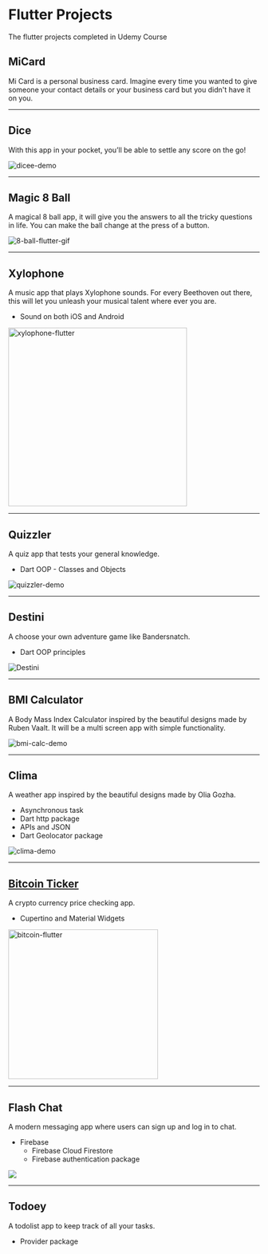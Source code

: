 # Flutter Projects
 The flutter projects completed in Udemy Course

## MiCard
Mi Card is a personal business card. Imagine every time you wanted to give someone your contact details or your business card but you didn't have it on you.

---
## Dice
With this app in your pocket, you’ll be able to settle any score on the go!

![dicee-demo](https://user-images.githubusercontent.com/44247433/164059405-fc2cf84f-fe12-4df4-90e7-8fe5e89c4c6d.gif)

---
## Magic 8 Ball
A magical 8 ball app, it will give you the answers to all the tricky questions in life. You can make the ball change at the press of a button.

![8-ball-flutter-gif](https://user-images.githubusercontent.com/44247433/164059608-3076e635-dcd2-4af0-aa34-7e78af5e8ee8.gif)

---
## Xylophone
A music app that plays Xylophone sounds. For every Beethoven out there, this will let you unleash your musical talent where ever you are.
 - Sound on both iOS and Android

<img width="358" alt="xylophone-flutter" src="https://user-images.githubusercontent.com/44247433/164059931-5fda0553-5c14-4b69-bf91-c638dff5f5d4.png">

---
## Quizzler
A quiz app that tests your general knowledge.
 - Dart OOP - Classes and Objects

![quizzler-demo](https://user-images.githubusercontent.com/44247433/164061049-cfdb58db-cca7-4a9b-8762-10c69d6579ef.gif)

---
## Destini
A choose your own adventure game like Bandersnatch.
 - Dart OOP principles

![Destini](https://user-images.githubusercontent.com/44247433/164061349-33ff35ea-59b2-469a-adb5-556d2ea8a0c8.gif)

---
## BMI Calculator
A Body Mass Index Calculator inspired by the beautiful designs made by Ruben Vaalt. It will be a multi screen app with simple functionality.

![bmi-calc-demo](https://user-images.githubusercontent.com/44247433/164062285-c862be68-8b55-492a-b211-70fe8ad63b6c.gif)

---
## Clima
A weather app inspired by the beautiful designs made by Olia Gozha.
 - Asynchronous task
 - Dart http package
 - APIs and JSON
 - Dart Geolocator package
 
![clima-demo](https://github.com/londonappbrewery/Images/blob/master/clima-demo.gif)

---
## [Bitcoin Ticker](https://github.com/pedrokoike/flutter-projects/tree/main/bitcoin-ticker)
A crypto currency price checking app.
 - Cupertino and Material Widgets
 
 <img width="300" alt="bitcoin-flutter" src="https://github.com/londonappbrewery/Images/blob/master/bitcoin-flutter-demo.gif">


---
## Flash Chat
A modern messaging app where users can sign up and log in to chat.
 - Firebase
    - Firebase Cloud Firestore
    - Firebase authentication package

![](https://github.com/londonappbrewery/Images/blob/master/flash_chat_flutter_demo.gif)

---
## Todoey
A todolist app to keep track of all your tasks.
 - Provider package


